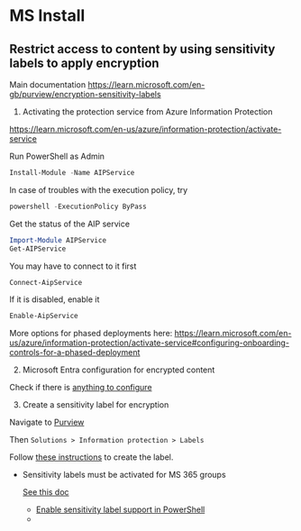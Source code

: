 

# MS Install

## Restrict access to content by using sensitivity labels to apply encryption

Main documentation https://learn.microsoft.com/en-gb/purview/encryption-sensitivity-labels

1. Activating the protection service from Azure Information Protection

https://learn.microsoft.com/en-us/azure/information-protection/activate-service

Run PowerShell as Admin

```powershell
Install-Module -Name AIPService
``` 
In case of troubles with the execution policy, try

```powershell
powershell -ExecutionPolicy ByPass
```

Get the status of the AIP service

```powershell
Import-Module AIPService
Get-AIPService
```

You may have to connect to it first
```powershell
Connect-AipService
```

If it is disabled, enable it
```powershell
Enable-AipService
```

More options for phased deployments here: https://learn.microsoft.com/en-us/azure/information-protection/activate-service#configuring-onboarding-controls-for-a-phased-deployment

2. Microsoft Entra configuration for encrypted content

Check if there is [anything to configure](https://learn.microsoft.com/en-gb/purview/encryption-azure-ad-configuration)

3. Create a sensitivity label for encryption

Navigate to [Purview](https://compliance.microsoft.com/homepage)

Then `Solutions > Information protection > Labels`

Follow [these instructions](https://learn.microsoft.com/en-gb/purview/create-sensitivity-labels#create-and-configure-sensitivity-labels) to create the label.

 - Sensitivity labels must be activated for MS 365 groups

   [See this doc](https://learn.microsoft.com/en-gb/purview/sensitivity-labels-teams-groups-sites#using-sensitivity-labels-for-microsoft-teams-microsoft-365-groups-and-sharepoint-sites)
   - [Enable sensitivity label support in PowerShell](https://learn.microsoft.com/en-us/entra/identity/users/groups-assign-sensitivity-labels#enable-sensitivity-label-support-in-powershell)
   - 